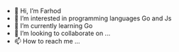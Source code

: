 - 👋 Hi, I’m Farhod 
- 👀 I’m interested in programming languages Go and Js
- 🌱 I’m currently learning Go
- 💞️ I’m looking to collaborate on ...
- 📫 How to reach me ...

<!---
fnazarov97/fnazarov97 is a ✨ special ✨ repository because its `README.md` (this file) appears on your GitHub profile.
You can click the Preview link to take a look at your changes.
--->
